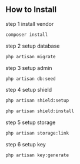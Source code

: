 ## How to Install

step 1 install vendor

```bash
composer install
```

step 2 setup database

```bash
php artisan migrate
```

step 3 setup admin

```bash
php artisan db:seed
```

step 4 setup shield

```bash
php artisan shield:setup 
```

```bash
php artisan shield:install
```

step 5 setup storage

```bash
php artisan storage:link
```

step 6 setup key

```bash
php artisan key:generate
```

